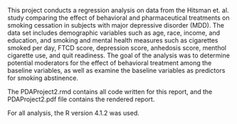 This project conducts a regression analysis on data from the Hitsman et. al. study comparing the effect of behavioral and pharmaceutical treatments on smoking cessation in subjects with major depressive disorder (MDD). The data set includes demographic variables such as age, race, income, and education, and smoking and mental health measures such as cigarettes smoked per day, FTCD score, depression score, anhedosis score, menthol cigarette use, and quit readiness. The goal of the analysis was to determine potential moderators for the effect of behavioral treatment among the baseline variables, as well as examine the baseline variables as predictors for smoking abstinence. 


The PDAProject2.rmd contains all code written for this report, and the PDAProject2.pdf file contains the rendered report. 

For all analysis, the R version 4.1.2 was used.
